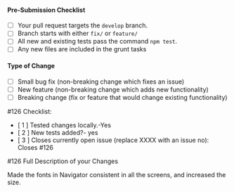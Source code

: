 #### Pre-Submission Checklist
- [ ] Your pull request targets the `develop` branch.
- [ ] Branch starts with either `fix/` or `feature/`
- [ ] All new and existing tests pass the command `npm test`.
- [ ] Any new files are included in the grunt tasks

#### Type of Change
- [ ] Small bug fix (non-breaking change which fixes an issue)
- [ ] New feature (non-breaking change which adds new functionality)
- [ ] Breaking change (fix or feature that would change existing functionality)

#126 Checklist:
- [ 1 ] Tested changes locally.-Yes
- [ 2 ] New tests added?- yes
- [ 3 ] Closes currently open issue (replace XXXX with an issue no): Closes #126

#126 Full Description of your Changes

Made the fonts in Navigator consistent in all the screens, and increased the size.
